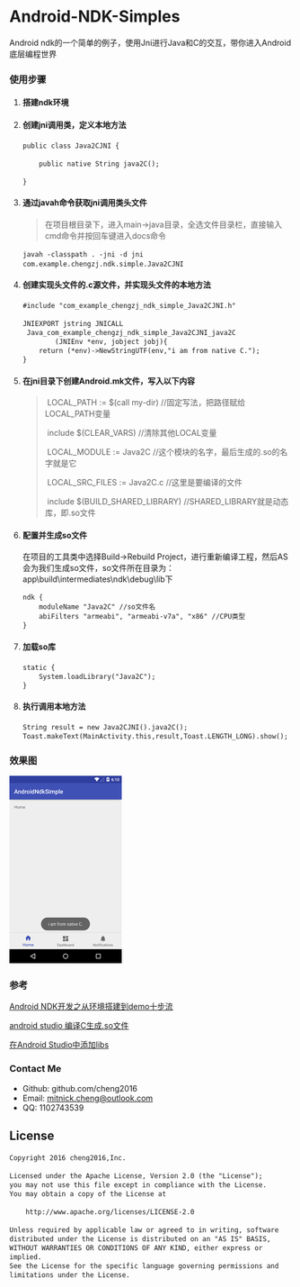 # Android-NDK-Simples

Android ndk的一个简单的例子，使用Jni进行Java和C的交互，带你进入Android底层编程世界



### 使用步骤

1. #### 搭建ndk环境



2. #### 创建jni调用类，定义本地方法

   ```
   public class Java2CJNI {
       
       public native String java2C();
       
   }
   ```



3. #### 通过javah命令获取jni调用类头文件

   > 在项目根目录下，进入main->java目录，全选文件目录栏，直接输入cmd命令并按回车键进入docs命令

   `javah -classpath . -jni -d jni com.example.chengzj.ndk.simple.Java2CJNI`

4. #### 创建实现头文件的.c源文件，并实现头文件的本地方法

   ```
   #include "com_example_chengzj_ndk_simple_Java2CJNI.h"

   JNIEXPORT jstring JNICALL
    Java_com_example_chengzj_ndk_simple_Java2CJNI_java2C
           (JNIEnv *env, jobject jobj){
       return (*env)->NewStringUTF(env,"i am from native C.");
   }
   ```

5. #### 在jni目录下创建Android.mk文件，写入以下内容

   > ​	LOCAL_PATH := $(call my-dir)                                      //固定写法，把路径赋给LOCAL_PATH变量
   >
   > ​	include $(CLEAR_VARS)                                                //清除其他LOCAL变量
   >
   > ​	LOCAL_MODULE    := Java2C                                      //这个模块的名字，最后生成的.so的名字就是它
   >
   > ​	LOCAL_SRC_FILES := Java2C.c 	                                 //这里是要编译的文件
   >
   > ​	include $(BUILD_SHARED_LIBRARY)  	                 //SHARED_LIBRARY就是动态库，即.so文件

6. #### 配置并生成so文件

   在项目的工具类中选择Build->Rebuild Project，进行重新编译工程，然后AS会为我们生成so文件，so文件所在目录为：app\build\intermediates\ndk\debug\lib下

   ```
   ndk {
       moduleName "Java2C" //so文件名
       abiFilters "armeabi", "armeabi-v7a", "x86" //CPU类型
   }
   ```

7. #### 加载so库

   ```
   static {
       System.loadLibrary("Java2C");
   }
   ```

8. #### 执行调用本地方法

   ```
   String result = new Java2CJNI().java2C();
   Toast.makeText(MainActivity.this,result,Toast.LENGTH_LONG).show();
   ```




### 效果图

![](screenshort/device-2017-05-31-021110.png)



### 参考

[Android NDK开发之从环境搭建到demo十步流](http://www.apkbus.com/blog-866962-63617.html)

[android studio 编译C生成.so文件](http://www.2cto.com/kf/201607/526887.html)

[在Android Studio中添加libs](http://blog.csdn.net/a34927341/article/details/52932050)



### Contact Me

- Github: github.com/cheng2016
- Email: mitnick.cheng@outlook.com
- QQ: 1102743539

## License

    Copyright 2016 cheng2016,Inc.

    Licensed under the Apache License, Version 2.0 (the "License");
    you may not use this file except in compliance with the License.
    You may obtain a copy of the License at

        http://www.apache.org/licenses/LICENSE-2.0

    Unless required by applicable law or agreed to in writing, software
    distributed under the License is distributed on an "AS IS" BASIS,
    WITHOUT WARRANTIES OR CONDITIONS OF ANY KIND, either express or implied.
    See the License for the specific language governing permissions and
    limitations under the License.
